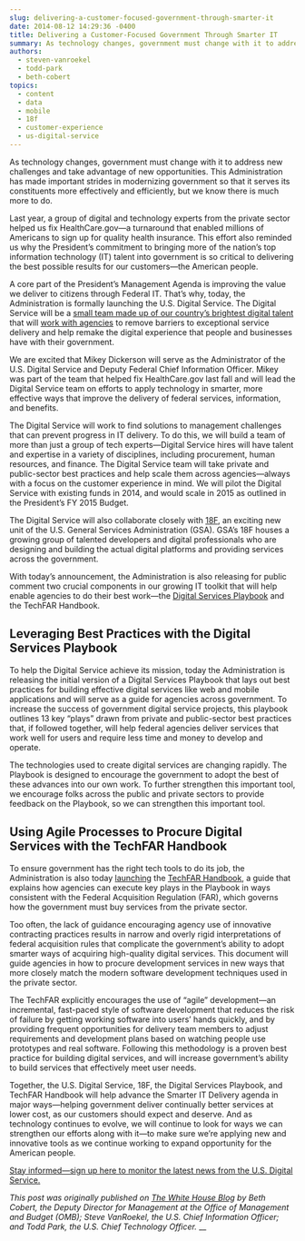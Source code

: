```yaml
---
slug: delivering-a-customer-focused-government-through-smarter-it
date: 2014-08-12 14:29:36 -0400
title: Delivering a Customer-Focused Government Through Smarter IT
summary: As technology changes, government must change with it to address new challenges and take advantage of new opportunities. This Administration has made important strides in modernizing government so that it serves its constituents more effectively and efficiently, but we know there is much more to do. Last year, a group of digital and technology experts
authors:
  - steven-vanroekel
  - todd-park
  - beth-cobert
topics:
  - content
  - data
  - mobile
  - 18f
  - customer-experience
  - us-digital-service
---
```


As technology changes, government must change with it to address new challenges and take advantage of new opportunities. This Administration has made important strides in modernizing government so that it serves its constituents more effectively and efficiently, but we know there is much more to do.

Last year, a group of digital and technology experts from the private sector helped us fix HealthCare.gov—a turnaround that enabled millions of Americans to sign up for quality health insurance. This effort also reminded us why the President’s commitment to bringing more of the nation’s top information technology (IT) talent into government is so critical to delivering the best possible results for our customers—the American people.

A core part of the President’s Management Agenda is improving the value we deliver to citizens through Federal IT. That’s why, today, the Administration is formally launching the U.S. Digital Service. The Digital Service will be a [small team made up of our country’s brightest digital talent](http://www.whitehouse.gov/the-press-office/2014/08/11/fact-sheet-improving-and-simplifying-digital-services) that will [work with agencies](http://www.whitehouse.gov/the-press-office/2014/08/11/fact-sheet-improving-and-simplifying-digital-services) to remove barriers to exceptional service delivery and help remake the digital experience that people and businesses have with their government.

We are excited that Mikey Dickerson will serve as the Administrator of the U.S. Digital Service and Deputy Federal Chief Information Officer. Mikey was part of the team that helped fix HealthCare.gov last fall and will lead the Digital Service team on efforts to apply technology in smarter, more effective ways that improve the delivery of federal services, information, and benefits.

The Digital Service will work to find solutions to management challenges that can prevent progress in IT delivery. To do this, we will build a team of more than just a group of tech experts—Digital Service hires will have talent and expertise in a variety of disciplines, including procurement, human resources, and finance. The Digital Service team will take private and public-sector best practices and help scale them across agencies—always with a focus on the customer experience in mind. We will pilot the Digital Service with existing funds in 2014, and would scale in 2015 as outlined in the President&#8217;s FY 2015 Budget.

The Digital Service will also collaborate closely with [18F](https://18f.gsa.gov/), an exciting new unit of the U.S. General Services Administration (GSA). GSA’s 18F houses a growing group of talented developers and digital professionals who are designing and building the actual digital platforms and providing services across the government.

With today’s announcement, the Administration is also releasing for public comment two crucial components in our growing IT toolkit that will help enable agencies to do their best work—the [Digital Services Playbook](http://playbook.cio.gov/) and the TechFAR Handbook.

## Leveraging Best Practices with the Digital Services Playbook

To help the Digital Service achieve its mission, today the Administration is releasing the initial version of a Digital Services Playbook that lays out best practices for building effective digital services like web and mobile applications and will serve as a guide for agencies across government. To increase the success of government digital service projects, this playbook outlines 13 key “plays” drawn from private and public-sector best practices that, if followed together, will help federal agencies deliver services that work well for users and require less time and money to develop and operate.

The technologies used to create digital services are changing rapidly. The Playbook is designed to encourage the government to adopt the best of these advances into our own work. To further strengthen this important tool, we encourage folks across the public and private sectors to provide feedback on the Playbook, so we can strengthen this important tool.

## Using Agile Processes to Procure Digital Services with the TechFAR Handbook

To ensure government has the right tech tools to do its job, the Administration is also today [launching](http://playbook.cio.gov/techfar) the [TechFAR Handbook](http://playbook.cio.gov/techfar), a guide that explains how agencies can execute key plays in the Playbook in ways consistent with the Federal Acquisition Regulation (FAR), which governs how the government must buy services from the private sector.

Too often, the lack of guidance encouraging agency use of innovative contracting practices results in narrow and overly rigid interpretations of federal acquisition rules that complicate the government’s ability to adopt smarter ways of acquiring high-quality digital services. This document will guide agencies in how to procure development services in new ways that more closely match the modern software development techniques used in the private sector.

The TechFAR explicitly encourages the use of “agile” development—an incremental, fast-paced style of software development that reduces the risk of failure by getting working software into users’ hands quickly, and by providing frequent opportunities for delivery team members to adjust requirements and development plans based on watching people use prototypes and real software. Following this methodology is a proven best practice for building digital services, and will increase government’s ability to build services that effectively meet user needs.

Together, the U.S. Digital Service, 18F, the Digital Services Playbook, and TechFAR Handbook will help advance the Smarter IT Delivery agenda in major ways—helping government deliver continually better services at lower cost, as our customers should expect and deserve. And as technology continues to evolve, we will continue to look for ways we can strengthen our efforts along with it—to make sure we’re applying new and innovative tools as we continue working to expand opportunity for the American people.

[Stay informed—sign up here to monitor the latest news from the U.S. Digital Service.](http://www.whitehouse.gov/webform/get-latest-news-us-digital-service)

_This post was originally published on [The White House Blog](http://www.whitehouse.gov/blog/) by Beth Cobert, the Deputy Director for Management at the Office of Management and Budget (OMB); Steve VanRoekel, the U.S. Chief Information Officer; and Todd Park, the U.S. Chief Technology Officer._
__